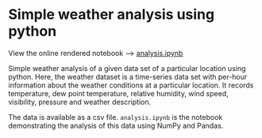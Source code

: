 # Simple weather analysis using python

View the online rendered notebook --> [analysis.ipynb]("https://nbviewer.org/github/kshitizrohilla/weather-analysis-using-python/blob/main/analysis.ipynb")

Simple weather analysis of a given data set of a particular location using python. Here, the weather dataset is a time-series data set with per-hour information about the weather conditions at a particular location. It records temperature, dew point temperature, relative humidity, wind speed, visibility, pressure and weather description.

The data is available as a csv file. `analysis.ipynb` is the notebook demonstrating the analysis of this data using NumPy and Pandas.
